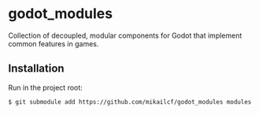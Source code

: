 # godot_modules

Collection of decoupled, modular components for Godot that implement common features in games.

## Installation

Run in the project root:
```
$ git submodule add https://github.com/mikailcf/godot_modules modules
```
